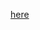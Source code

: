 [here](https://raw.githubusercontent.com/momoNorthy/momonorthy.github.com/master/BaiduNetdisk_6.7.0.8.exe)
